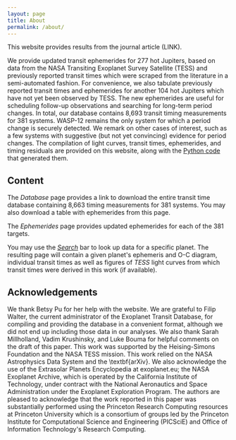 ```yaml
---
layout: page
title: About
permalink: /about/
---
```


This website provides results from the journal article (LINK). 

We provide updated transit ephemerides for 277 hot Jupiters, based on data from 
the NASA Transiting Exoplanet Survey Satellite (TESS) and  previously reported
transit times which were scraped from the literature in a semi-automated fashion.
For convenience, we also tabulate previously reported transit
times and ephemerides for another 104 hot Jupiters which have not yet been
observed by TESS.
The new ephemerides are useful for
scheduling follow-up observations and
searching for long-term period changes. In total, our database contains 8,693 transit timing measurements for 381 systems.
WASP-12 remains the only system for which a period change
is securely detected.
We remark on other cases of interest, such as a few systems with suggestive (but not
yet convincing) evidence for period changes.
The compilation of light curves, transit times, ephemerides, and timing residuals
are provided on this website, along with the [Python code](https://github.com/transit-timing/transit-timing) that generated them.
## Content
The *Database* page provides a link to download the entire transit time database containing 8,663 timing measurements for 381 systems. You may also download a table with ephemerides from this page. 

The *Ephemerides* page provides updated ephemerides for each of the 381 targets. 

You may use the *[Search](https://transit-timing.github.io/search)* bar to look up data for a specific planet. The resulting page will contain a given planet's ephemeris and O-C diagram, individual transit times as well as figures of *TESS* light curves from which transit times were derived in this work (if available). 


## Acknowledgements
We thank Betsy Pu for her help with the website. 
We are grateful to Filip Walter, the current administrator of the Exoplanet Transit Database, for compiling and providing the database in a convenient format, although we did not end up including those
data in our analyses. We also thank
Sarah Millholland, Vadim Krushinsky, and Luke Bouma for helpful comments on the draft of this paper.
This work was supported by the Heising-Simons Foundation
and the NASA TESS mission.
This work relied on 
the NASA Astrophysics Data System and
the \textbf{arXiv}.
We also acknowledge the use of
the Extrasolar Planets Encyclopedia at exoplanet.eu; the NASA Exoplanet Archive, which is operated by the California Institute of Technology, under contract with the National Aeronautics and Space Administration under the Exoplanet Exploration Program. The authors are pleased to acknowledge that the work reported in this paper was substantially performed using the Princeton Research Computing resources at Princeton University which is a consortium of groups led by the Princeton Institute for Computational Science and Engineering (PICSciE) and Office of Information Technology's Research Computing.
